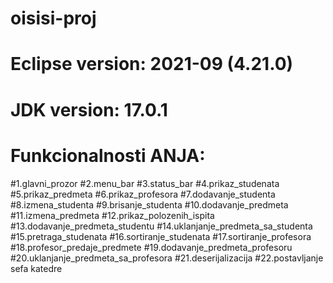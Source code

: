 # oisisi-proj
# Eclipse version: 2021-09 (4.21.0)
# JDK version: 17.0.1
# Funkcionalnosti ANJA:
#1.glavni_prozor
#2.menu_bar
#3.status_bar
#4.prikaz_studenata
#5.prikaz_predmeta
#6.prikaz_profesora
#7.dodavanje_studenta
#8.izmena_studenta
#9.brisanje_studenta
#10.dodavanje_predmeta
#11.izmena_predmeta
#12.prikaz_polozenih_ispita
#13.dodavanje_predmeta_studentu
#14.uklanjanje_predmeta_sa_studenta
#15.pretraga_studenata
#16.sortiranje_studenata
#17.sortiranje_profesora
#18.profesor_predaje_predmete
#19.dodavanje_predmeta_profesoru
#20.uklanjanje_predmeta_sa_profesora
#21.deserijalizacija
#22.postavljanje sefa katedre
